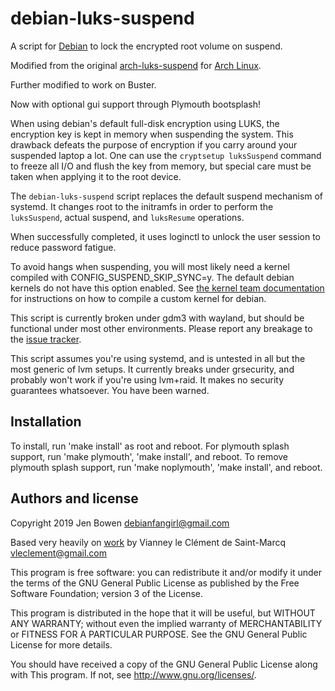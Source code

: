 debian-luks-suspend
==================

A script for [Debian][] to lock the encrypted root volume on suspend.

Modified from the original [arch-luks-suspend][] for [Arch Linux][].

Further modified to work on Buster.

Now with optional gui support through Plymouth bootsplash!

When using debian's default full-disk encryption using LUKS, the encryption 
key is kept in memory when suspending the system. This drawback defeats the 
purpose of encryption if you carry around your suspended laptop a lot. One 
can use the `cryptsetup luksSuspend` command to freeze all I/O and flush the 
key from memory, but special care must be taken when applying it to the root 
device.

The `debian-luks-suspend` script replaces the default suspend mechanism of
systemd. It changes root to the initramfs in order to perform the 
`luksSuspend`, actual suspend, and `luksResume` operations.

When successfully completed, it uses loginctl to unlock the user session to
reduce password fatigue.

To avoid hangs when suspending, you will most likely need a kernel compiled
with CONFIG_SUSPEND_SKIP_SYNC=y. The default debian kernels do not have this
option enabled. See [the kernel team documentation][] for instructions on how
to compile a custom kernel for debian.

This script is currently broken under gdm3 with wayland, but should be 
functional under most other environments. Please report any breakage to the 
[issue tracker][].

This script assumes you're using systemd, and is untested in all but the most 
generic of lvm setups.  It currently breaks under grsecurity, and probably
won't work if you're using lvm+raid. It makes no security guarantees 
whatsoever.  You have been warned.

[Debian]: https://www.debian.org/
[arch-luks-suspend]: https://github.com/vianney/arch-luks-suspend/
[Arch Linux]: https://www.archlinux.org/
[issue tracker]: https://github.com/nailfarmer/debian-luks-suspend/issues
[the kernel team documentation]: https://kernel-team.pages.debian.net/kernel-handbook/ch-common-tasks.html#s-common-official

Installation
-------------
To install, run 'make install' as root and reboot. For plymouth splash support,
run 'make plymouth', 'make install', and reboot.  To remove plymouth
splash support, run 'make noplymouth', 'make install', and reboot.

Authors and license
-------------------
Copyright 2019 Jen Bowen <debianfangirl@gmail.com>

Based very heavily on [work][] by
 Vianney le Clément de Saint-Marcq <vleclement@gmail.com>

[work]: [https://github.com/vianney/arch-luks-suspend/] 

This program is free software: you can redistribute it and/or modify
it under the terms of the GNU General Public License as published by
the Free Software Foundation; version 3 of the License.

This program is distributed in the hope that it will be useful,
but WITHOUT ANY WARRANTY; without even the implied warranty of
MERCHANTABILITY or FITNESS FOR A PARTICULAR PURPOSE.  See the
GNU General Public License for more details.

You should have received a copy of the GNU General Public License
along with This program.  If not, see <http://www.gnu.org/licenses/>.

